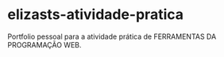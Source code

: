 # elizasts-atividade-pratica
Portfolio pessoal para a atividade prática de FERRAMENTAS DA PROGRAMAÇÃO WEB.
